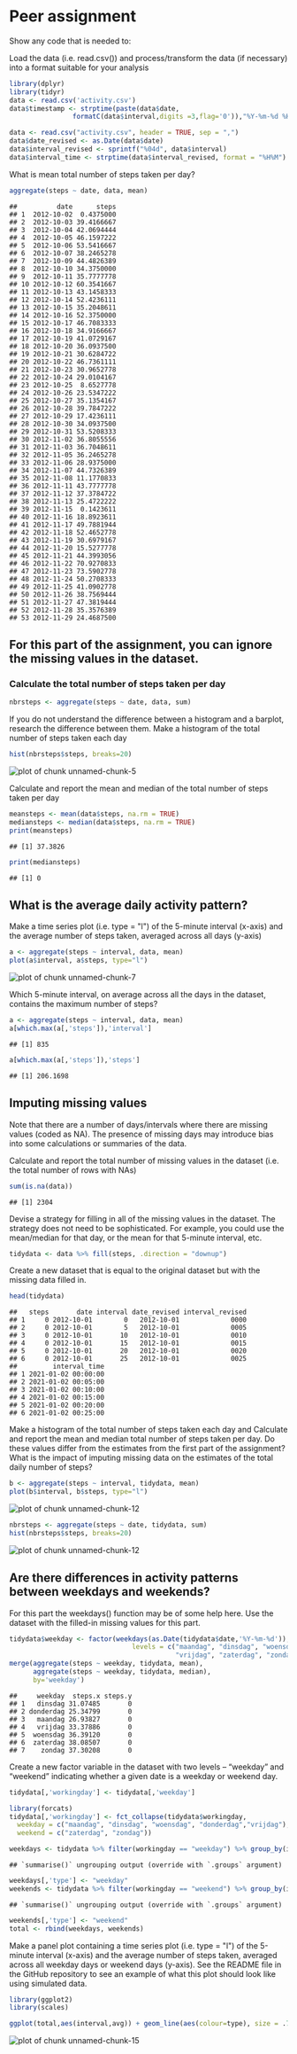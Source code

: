 # Peer assignment

Show any code that is needed to:

Load the data (i.e. read.csv()) and process/transform the data (if necessary) into a format suitable for your analysis

```r
library(dplyr)
library(tidyr)
data <- read.csv('activity.csv')
data$timestamp <- strptime(paste(data$date,
                formatC(data$interval,digits =3,flag='0')),"%Y-%m-%d %H%M")
```





```r
data <- read.csv("activity.csv", header = TRUE, sep = ",")
data$date_revised <- as.Date(data$date)
data$interval_revised <- sprintf("%04d", data$interval)
data$interval_time <- strptime(data$interval_revised, format = "%H%M")
```




What is mean total number of steps taken per day?

```r
aggregate(steps ~ date, data, mean)
```

```
##          date      steps
## 1  2012-10-02  0.4375000
## 2  2012-10-03 39.4166667
## 3  2012-10-04 42.0694444
## 4  2012-10-05 46.1597222
## 5  2012-10-06 53.5416667
## 6  2012-10-07 38.2465278
## 7  2012-10-09 44.4826389
## 8  2012-10-10 34.3750000
## 9  2012-10-11 35.7777778
## 10 2012-10-12 60.3541667
## 11 2012-10-13 43.1458333
## 12 2012-10-14 52.4236111
## 13 2012-10-15 35.2048611
## 14 2012-10-16 52.3750000
## 15 2012-10-17 46.7083333
## 16 2012-10-18 34.9166667
## 17 2012-10-19 41.0729167
## 18 2012-10-20 36.0937500
## 19 2012-10-21 30.6284722
## 20 2012-10-22 46.7361111
## 21 2012-10-23 30.9652778
## 22 2012-10-24 29.0104167
## 23 2012-10-25  8.6527778
## 24 2012-10-26 23.5347222
## 25 2012-10-27 35.1354167
## 26 2012-10-28 39.7847222
## 27 2012-10-29 17.4236111
## 28 2012-10-30 34.0937500
## 29 2012-10-31 53.5208333
## 30 2012-11-02 36.8055556
## 31 2012-11-03 36.7048611
## 32 2012-11-05 36.2465278
## 33 2012-11-06 28.9375000
## 34 2012-11-07 44.7326389
## 35 2012-11-08 11.1770833
## 36 2012-11-11 43.7777778
## 37 2012-11-12 37.3784722
## 38 2012-11-13 25.4722222
## 39 2012-11-15  0.1423611
## 40 2012-11-16 18.8923611
## 41 2012-11-17 49.7881944
## 42 2012-11-18 52.4652778
## 43 2012-11-19 30.6979167
## 44 2012-11-20 15.5277778
## 45 2012-11-21 44.3993056
## 46 2012-11-22 70.9270833
## 47 2012-11-23 73.5902778
## 48 2012-11-24 50.2708333
## 49 2012-11-25 41.0902778
## 50 2012-11-26 38.7569444
## 51 2012-11-27 47.3819444
## 52 2012-11-28 35.3576389
## 53 2012-11-29 24.4687500
```
## For this part of the assignment, you can ignore the missing values in the dataset.

### Calculate the total number of steps taken per day

```r
nbrsteps <- aggregate(steps ~ date, data, sum)
```


If you do not understand the difference between a histogram and a barplot, research the difference between them. Make a histogram of the total number of steps taken each day

```r
hist(nbrsteps$steps, breaks=20)
```

![plot of chunk unnamed-chunk-5](figure/unnamed-chunk-5-1.png)

Calculate and report the mean and median of the total number of steps taken per day

```r
meansteps <- mean(data$steps, na.rm = TRUE)
mediansteps <- median(data$steps, na.rm = TRUE)
print(meansteps)
```

```
## [1] 37.3826
```

```r
print(mediansteps)
```

```
## [1] 0
```

## What is the average daily activity pattern?

Make a time series plot (i.e. type = "l") of the 5-minute interval (x-axis) and the average number of steps taken, averaged across all days (y-axis)

```r
a <- aggregate(steps ~ interval, data, mean)
plot(a$interval, a$steps, type="l")
```

![plot of chunk unnamed-chunk-7](figure/unnamed-chunk-7-1.png)


Which 5-minute interval, on average across all the days in the dataset, contains the maximum number of steps?

```r
a <- aggregate(steps ~ interval, data, mean)
a[which.max(a[,'steps']),'interval']
```

```
## [1] 835
```

```r
a[which.max(a[,'steps']),'steps']
```

```
## [1] 206.1698
```


## Imputing missing values

Note that there are a number of days/intervals where there are missing values (coded as NA). The presence of missing days may introduce bias into some calculations or summaries of the data.

Calculate and report the total number of missing values in the dataset (i.e. the total number of rows with NAs)

```r
sum(is.na(data))
```

```
## [1] 2304
```


Devise a strategy for filling in all of the missing values in the dataset. The strategy does not need to be sophisticated. For example, you could use the mean/median for that day, or the mean for that 5-minute interval, etc.


```r
tidydata <- data %>% fill(steps, .direction = "downup")
```

Create a new dataset that is equal to the original dataset but with the missing data filled in.

```r
head(tidydata)
```

```
##   steps       date interval date_revised interval_revised
## 1     0 2012-10-01        0   2012-10-01             0000
## 2     0 2012-10-01        5   2012-10-01             0005
## 3     0 2012-10-01       10   2012-10-01             0010
## 4     0 2012-10-01       15   2012-10-01             0015
## 5     0 2012-10-01       20   2012-10-01             0020
## 6     0 2012-10-01       25   2012-10-01             0025
##         interval_time
## 1 2021-01-02 00:00:00
## 2 2021-01-02 00:05:00
## 3 2021-01-02 00:10:00
## 4 2021-01-02 00:15:00
## 5 2021-01-02 00:20:00
## 6 2021-01-02 00:25:00
```


Make a histogram of the total number of steps taken each day and Calculate and report the mean and median total number of steps taken per day. Do these values differ from the estimates from the first part of the assignment? What is the impact of imputing missing data on the estimates of the total daily number of steps?

```r
b <- aggregate(steps ~ interval, tidydata, mean)
plot(b$interval, b$steps, type="l")
```

![plot of chunk unnamed-chunk-12](figure/unnamed-chunk-12-1.png)

```r
nbrsteps <- aggregate(steps ~ date, tidydata, sum)
hist(nbrsteps$steps, breaks=20)
```

![plot of chunk unnamed-chunk-12](figure/unnamed-chunk-12-2.png)
## Are there differences in activity patterns between weekdays and weekends?
For this part the weekdays() function may be of some help here. Use the dataset with the filled-in missing values for this part.

```r
tidydata$weekday <- factor(weekdays(as.Date(tidydata$date,'%Y-%m-%d')),
                               levels = c("maandag", "dinsdag", "woensdag", "donderdag",
                                          "vrijdag", "zaterdag", "zondag"))
merge(aggregate(steps ~ weekday, tidydata, mean),
      aggregate(steps ~ weekday, tidydata, median),
      by='weekday')
```

```
##     weekday  steps.x steps.y
## 1   dinsdag 31.07485       0
## 2 donderdag 25.34799       0
## 3   maandag 26.93827       0
## 4   vrijdag 33.37886       0
## 5  woensdag 36.39120       0
## 6  zaterdag 38.08507       0
## 7    zondag 37.30208       0
```


Create a new factor variable in the dataset with two levels – “weekday” and “weekend” indicating whether a given date is a weekday or weekend day.

```r
tidydata[,'workingday'] <- tidydata[,'weekday']

library(forcats)
tidydata[,'workingday'] <- fct_collapse(tidydata$workingday,
  weekday = c("maandag", "dinsdag", "woensdag", "donderdag","vrijdag"),
  weekend = c("zaterdag", "zondag"))

weekdays <- tidydata %>% filter(workingday == "weekday") %>% group_by(interval) %>% summarise(avg=mean(steps))
```

```
## `summarise()` ungrouping output (override with `.groups` argument)
```

```r
weekdays[,'type'] <- "weekday"
weekends <- tidydata %>% filter(workingday == "weekend") %>% group_by(interval) %>% summarise(avg=mean(steps))
```

```
## `summarise()` ungrouping output (override with `.groups` argument)
```

```r
weekends[,'type'] <- "weekend"
total <- rbind(weekdays, weekends)
```


Make a panel plot containing a time series plot (i.e. type = "l") of the 5-minute interval (x-axis) and the average number of steps taken, averaged across all weekday days or weekend days (y-axis). See the README file in the GitHub repository to see an example of what this plot should look like using simulated data.

```r
library(ggplot2)
library(scales)

ggplot(total,aes(interval,avg)) + geom_line(aes(colour=type), size = .7) + labs(x = "Interval", y="Number of steps", title = "Average daily activity pattern")
```

![plot of chunk unnamed-chunk-15](figure/unnamed-chunk-15-1.png)

